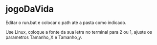 # jogoDaVida

Editar o run.bat e colocar o path até a pasta como indicado.

Use Linux, coloque a fonte da sua letra no terminal para 2 ou 1, ajuste os parametros Tamanho_X e Tamanho_y.
